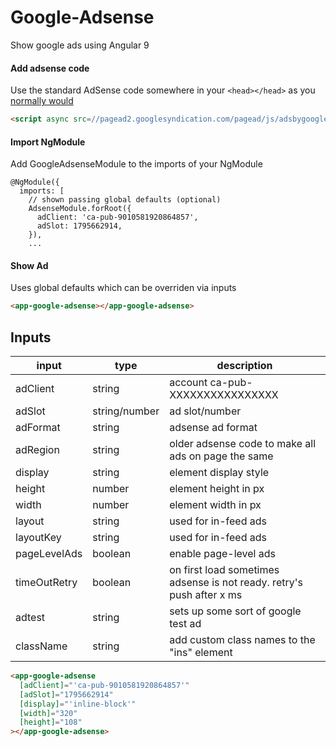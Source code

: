 # Google-Adsense
Show google ads using Angular 9

#### Add adsense code

Use the standard AdSense code somewhere in your `<head></head>` as you [normally would](https://support.google.com/adsense/answer/7477845)

```html
<script async src=//pagead2.googlesyndication.com/pagead/js/adsbygoogle.js></script>
```

#### Import NgModule

Add GoogleAdsenseModule to the imports of your NgModule
```
@NgModule({
  imports: [
    // shown passing global defaults (optional)
    AdsenseModule.forRoot({
      adClient: 'ca-pub-9010581920864857',
      adSlot: 1795662914,
    }),
    ...
```

#### Show Ad

Uses global defaults which can be overriden via inputs

```html
<app-google-adsense></app-google-adsense>
```

## Inputs

| input        | type          | description                                                           |
| ------------ | ------------- | --------------------------------------------------------------------- |
| adClient     | string        | account ca-pub-XXXXXXXXXXXXXXXX                                       |
| adSlot       | string/number | ad slot/number                                                        |
| adFormat     | string        | adsense ad format                                                     |
| adRegion     | string        | older adsense code to make all ads on page the same                   |
| display      | string        | element display style                                                 |
| height       | number        | element height in px                                                  |
| width        | number        | element width in px                                                   |
| layout       | string        | used for in-feed ads                                                  |
| layoutKey    | string        | used for in-feed ads                                                  |
| pageLevelAds | boolean       | enable page-level ads                                                 |
| timeOutRetry | boolean       | on first load sometimes adsense is not ready. retry's push after x ms |
| adtest       | string        | sets up some sort of google test ad                                   |
| className    | string        | add custom class names to the "ins" element                           |

```html
<app-google-adsense
  [adClient]="'ca-pub-9010581920864857'"
  [adSlot]="1795662914"
  [display]="'inline-block'"
  [width]="320"
  [height]="108"
></app-google-adsense>
```
